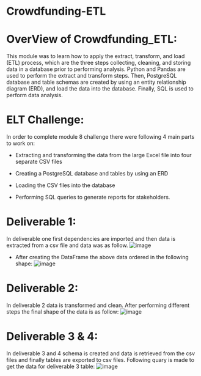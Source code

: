 # Crowdfunding-ETL
# OverView of Crowdfunding_ETL:
This module was to learn how to apply the extract, transform, and load (ETL) process, which are the three steps collecting, cleaning, and storing data in a database prior to performing analysis. Python and Pandas are used to perform the extract and transform steps. Then,  PostgreSQL database and table schemas are created by using an entity relationship diagram (ERD), and load the data into the database. Finally, SQL is used to perform data analysis.
# ELT Challenge:
In order to complete module 8 challenge there were following 4 main parts to work on:

* Extracting and transforming the data from the large Excel file into four separate CSV files

* Creating a PostgreSQL database and tables by using an ERD

* Loading the CSV files into the database

* Performing SQL queries to generate reports for stakeholders.
# Deliverable 1:
In deliverable one first dependencies are imported and then data is extracted from a csv file and data was as follow.
![image](https://user-images.githubusercontent.com/112978144/214447739-e88b3e31-3f89-4ef2-be5c-64129b54239e.png)
* After creating the DataFrame the above data ordered in the following shape:
![image](https://user-images.githubusercontent.com/112978144/214447976-7d70677f-c66a-4b58-bc79-dcf037526aeb.png)

# Deliverable 2:
In deliverable 2 data is transformed and clean. After performing different steps the final shape of the data is as follow:
![image](https://user-images.githubusercontent.com/112978144/214448433-b5ae8f49-b0db-4ebf-87a6-a8c4d74cb4b6.png)

# Deliverable 3 & 4:
In deliverable 3 and 4 schema is created and data is retrieved from the csv files and finally tables are exported to csv files. Following quary is made to get the data for deliverable 3 table:
![image](https://user-images.githubusercontent.com/112978144/214450392-b36c8f05-8b5b-4f05-94fe-52074df6bb87.png)

